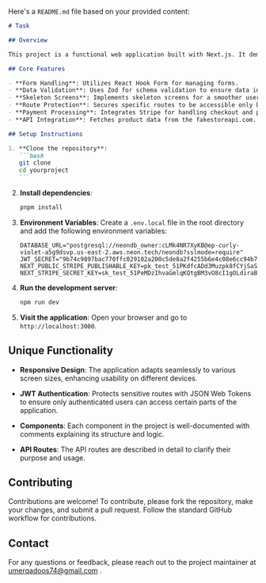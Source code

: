 Here's a `README.md` file based on your provided content:

````markdown
# Task

## Overview

This project is a functional web application built with Next.js. It demonstrates skills in frontend development, integrating various technologies and features.

## Core Features

- **Form Handling**: Utilizes React Hook Form for managing forms.
- **Data Validation**: Uses Zod for schema validation to ensure data integrity.
- **Skeleton Screens**: Implements skeleton screens for a smoother user experience during data loading.
- **Route Protection**: Secures specific routes to be accessible only by authenticated users.
- **Payment Processing**: Integrates Stripe for handling checkout and payments.
- **API Integration**: Fetches product data from the fakestoreapi.com.

## Setup Instructions

1. **Clone the repository**:
   ```bash
   git clone
   cd yourproject
   ```
````

2. **Install dependencies**:

   ```bash
   pnpm install
   ```

3. **Environment Variables**:
   Create a `.env.local` file in the root directory and add the following environment variables:

   ```plaintext
   DATABASE_URL="postgresql://neondb_owner:cLMk4NR7XyKB@ep-curly-violet-a5g9dsvp.us-east-2.aws.neon.tech/neondb?sslmode=require"
   JWT_SECRET="9b74c9897bac770ffc029102a200c5de8a2f4255b6e4c08e6cc94b7f37046f4c"
   NEXT_PUBLIC_STRIPE_PUBLISHABLE_KEY=pk_test_51PKdfcADd3Muzpk8fCYjSaSipZYxFurDRxLnwuwH7nQD7WOZeXoFHiTaPKxUnBBW7FNYQCxtz7w6DXcwpqOnnmLZ00gV25Uzwi
   NEXT_STRIPE_SECRET_KEY=sk_test_51PeMDzIhvaGmlqKQtgBM3vO8cI1gOLdiraBI9R84Z5r5MEwKfI07cy0YA4OG5FdomOIqaMgHjbd8tsyhidgiwkTA00mt5IbT9v
   ```

4. **Run the development server**:

   ```bash
   npm run dev
   ```

5. **Visit the application**:
   Open your browser and go to `http://localhost:3000`.

## Unique Functionality

- **Responsive Design**: The application adapts seamlessly to various screen sizes, enhancing usability on different devices.

- **JWT Authentication**: Protects sensitive routes with JSON Web Tokens to ensure only authenticated users can access certain parts of the application.

- **Components**: Each component in the project is well-documented with comments explaining its structure and logic.

- **API Routes**: The API routes are described in detail to clarify their purpose and usage.

## Contributing

Contributions are welcome! To contribute, please fork the repository, make your changes, and submit a pull request. Follow the standard GitHub workflow for contributions.

## Contact

For any questions or feedback, please reach out to the project maintainer at umerqadoos74@gmail.com .

```

```
